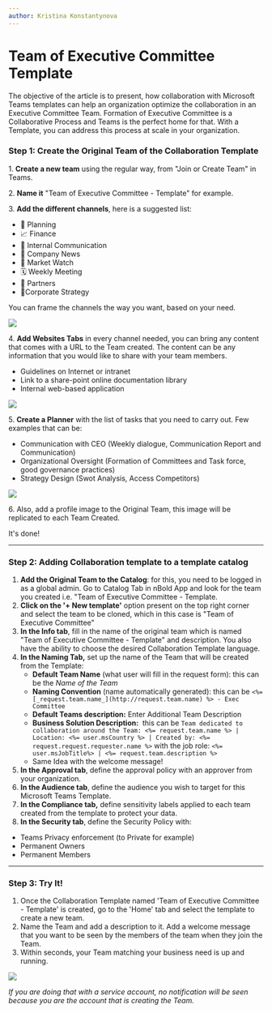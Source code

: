 ```yaml
---
author: Kristina Konstantynova
---
```

# Team of Executive Committee Template

The objective of the article is to present, how collaboration with Microsoft Teams templates can help an organization optimize the collaboration in an Executive Committee Team. Formation of Executive Committee is a Collaborative Process and Teams is the perfect home for that. With a Template, you can address this process at scale in your organization.

### Step 1: Create the Original Team of the Collaboration Template

1\. **Create a new team** using the regular way, from "Join or Create Team" in Teams.

2\. **Name it** "Team of Executive Committee - Template" for example.

3\. **Add the different channels**, here is a suggested list:

* 📅 Planning
* 📈 Finance
* 📢 Internal Communication
* 📜 Company News
* 🔭 Market Watch
* 🗓 Weekly Meeting
* 🤝 Partners
* 🛫Corporate Strategy

You can frame the channels the way you want, based on your need.

![](https://downloads.intercomcdn.com/i/o/166279046/b6c311fd1f017f300dffd570/Screen+Shot+2019-11-27+at+12.40.16+PM.png)

4\. **Add Websites Tabs** in every channel needed, you can bring any content that comes with a URL to the Team created. The content can be any information that you would like to share with your team members.

* Guidelines on Internet or intranet
* Link to a share-point online documentation library
* Internal web-based application

![](https://downloads.intercomcdn.com/i/o/166279120/404745c01cd1e154ad1049c6/Screen+Shot+2019-11-27+at+12.41.33+PM.png)

5\. **Create a Planner** with the list of tasks that you need to carry out. Few examples that can be:

* Communication with CEO (Weekly dialogue, Communication Report and Communication)
* Organizational Oversight (Formation of Committees and Task force, good governance practices)
* Strategy Design (Swot Analysis, Access Competitors)

![](https://downloads.intercomcdn.com/i/o/166279328/993d724fd2dbbd3f8261a9b6/Screen+Shot+2019-11-27+at+12.40.41+PM.png)

6\. Also, add a profile image to the Original Team, this image will be replicated to each Team Created.

It's done!

***

### Step 2: Adding Collaboration template to a template catalog

1. **Add the Original Team to the Catalog**: for this, you need to be logged in as a global admin. Go to Catalog Tab in nBold App and look for the team you created i.e. "Team of Executive Committee - Template.
2. **Click on the '+ New template'** option present on the top right corner and select the team to be cloned, which in this case is "Team of Executive Committee"
3. **In the Info tab**, fill in the name of the original team which is named "Team of Executive Committee - Template" and description. You also have the ability to choose the desired Collaboration Template language.
4. **In the Naming Tab,** set up the name of the Team that will be created from the Template:
   * **Default Team Name** (what user will fill in the request form): this can be the _Name of the Team_
   * **Naming Convention** (name automatically generated): this can be `<%= [_request.team.name_](http://request.team.name) %> - Exec Committee`
   * **Default Teams description:** Enter Additional Team Description
   * **Business Solution Description:**  this can be `Team dedicated to collaboration around the Team: <%= request.team.name %> | Location: <%= user.msCountry %> | Created by: <%= request.request.requester.name %>` with the job role: `<%= user.msJobTitle%> | <%= request.team.description %>`
   * Same Idea with the welcome message!
5. **In the Approval tab**, define the approval policy with an approver from your organization.
6. **In the Audience tab**, define the audience you wish to target for this Microsoft Teams Template.
7. **In the Compliance tab,** define sensitivity labels applied to each team created from the template to protect your data.
8. **In the Security tab**, define the Security Policy with:

* Teams Privacy enforcement (to Private for example)
* Permanent Owners
* Permanent Members

***

### Step 3: Try It!

1. Once the Collaboration Template named 'Team of Executive Committee - Template' is created, go to the 'Home' tab and select the template to create a new team.
2. Name the Team and add a description to it. Add a welcome message that you want to be seen by the members of the team when they join the Team.
3. Within seconds, your Team matching your business need is up and running.

![](https://downloads.intercomcdn.com/i/o/462125453/073e234c8bc9ec264745b731/Screenshot+2022-02-09+at+11.45.47.png)

_If you are doing that with a service account, no notification will be seen because you are the account that is creating the Team._